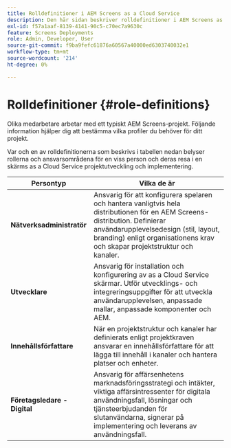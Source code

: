 ```yaml
---
title: Rolldefinitioner i AEM Screens as a Cloud Service
description: Den här sidan beskriver rolldefinitioner i AEM Screens as a Cloud Service.
exl-id: f57a1aaf-8139-4141-90c5-c70ec7a9630c
feature: Screens Deployments
role: Admin, Developer, User
source-git-commit: f9ba9fefc61876a60567a40000ed6303740032e1
workflow-type: tm+mt
source-wordcount: '214'
ht-degree: 0%

---
```


# Rolldefinitioner {#role-definitions}

Olika medarbetare arbetar med ett typiskt AEM Screens-projekt. Följande information hjälper dig att bestämma vilka profiler du behöver för ditt projekt.

Var och en av rolldefinitionerna som beskrivs i tabellen nedan belyser rollerna och ansvarsområdena för en viss person och deras resa i en skärms as a Cloud Service projektutveckling och implementering.

| Persontyp | Vilka de är |
|--- |--- |
| **Nätverksadministratör** | Ansvarig för att konfigurera spelaren och hantera vanligtvis hela distributionen för en AEM Screens-distribution. Definierar användarupplevelsedesign (stil, layout, branding) enligt organisationens krav och skapar projektstruktur och kanaler. |
| **Utvecklare** | Ansvarig för installation och konfigurering av as a Cloud Service skärmar. Utför utvecklings- och integreringsuppgifter för att utveckla användarupplevelsen, anpassade mallar, anpassade komponenter och AEM. |
| **Innehållsförfattare** | När en projektstruktur och kanaler har definierats enligt projektkraven ansvarar en innehållsförfattare för att lägga till innehåll i kanaler och hantera platser och enheter. |
| **Företagsledare - Digital** | Ansvarig för affärsenhetens marknadsföringsstrategi och intäkter, viktiga affärsintressenter för digitala användningsfall, lösningar och tjänsteerbjudanden för slutanvändarna, signerar på implementering och leverans av användningsfall. |
